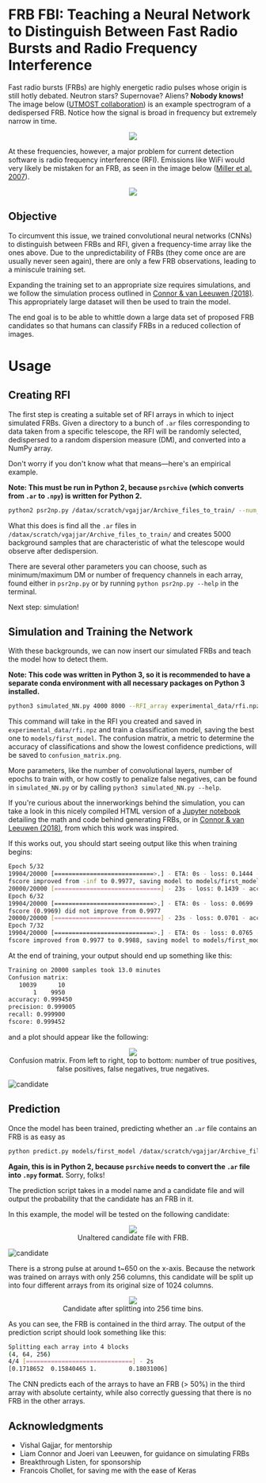 # FRB FBI: Teaching a Neural Network to Distinguish Between Fast Radio Bursts and Radio Frequency Interference

Fast radio bursts (FRBs) are highly energetic radio pulses whose origin is still hotly debated. Neutron stars? Supernovae? Aliens? **Nobody knows!** The image below ([UTMOST collaboration](https://astronomy.swin.edu.au/research/utmost/?p=1508)) is an example spectrogram of a dedispersed FRB. Notice how the signal is broad in frequency but extremely narrow in time.

<p align="center">
  <img src=http://astronomy.swin.edu.au/research/utmost/wp-content/uploads/2018/10/frb181017.png>
</p>

At these frequencies, however, a major problem for current detection software is radio frequency interference (RFI). Emissions like WiFi would very likely be mistaken for an FRB, as seen in the image below ([Miller et al. 2007](https://www.researchgate.net/publication/4281289_Service_Discovery_and_Device_Identification_in_Cognitive_Radio_Networks)).


<p align="center">
    <img src=https://www.researchgate.net/profile/Wenyuan_Xu/publication/4281289/figure/fig3/AS:671515225911303@1537113114264/Spectrogram-of-the-ISM-band-centered-at-2467-MHz-and-spanning-4-MHz.png caption='fish'>
</p>


## Objective
To circumvent this issue, we trained convolutional neural networks (CNNs) to distinguish between FRBs and RFI, given a frequency-time array like the ones above. Due to the unpredictability of FRBs (they come once are are usually never seen again), there are only a few FRB observations, leading to a miniscule training set.

Expanding the training set to an appropriate size requires simulations, and we follow the simulation process outlined in [Connor & van Leeuwen (2018)](https://arxiv.org/pdf/1803.03084.pdf). This appropriately large dataset will then be used to train the model.

The end goal is to be able to whittle down a large data set of proposed FRB candidates so that humans can classify FRBs in a reduced collection of images.

# Usage

## Creating RFI
The first step is creating a suitable set of RFI arrays in which to inject simulated FRBs. Given a directory to a bunch of `.ar` files corresponding to data taken from a specific telescope, the RFI will be randomly selected, dedispersed to a random dispersion measure (DM), and converted into a NumPy array.

Don't worry if you don't know what that means—here's an empirical example.

**Note: This must be run in Python 2, because `psrchive` (which converts from `.ar` to `.npy`) is written for Python 2.**

```bash 
python2 psr2np.py /datax/scratch/vgajjar/Archive_files_to_train/ --num_samples 5000 --save_name rfi.npz
```
What this does is find all the `.ar` files in `/datax/scratch/vgajjar/Archive_files_to_train/` and creates 5000 background samples that are characteristic of what the telescope would observe after dedispersion.

There are several other parameters you can choose, such as minimum/maximum DM or number of frequency channels in each array, found either in `psr2np.py` or by running `python psr2np.py --help` in the terminal.

Next step: simulation!

## Simulation and Training the Network
With these backgrounds, we can now insert our simulated FRBs and teach the model how to detect them.

**Note: This code was written in Python 3, so it is recommended to have a separate conda environment with all necessary packages on Python 3 installed.**
```bash
python3 simulated_NN.py 4000 8000 --RFI_array experimental_data/rfi.npz --save_model models/first_model --save_confusion_matrix confusion_matrix.png
```
This command will take in the RFI you created and saved in `experimental_data/rfi.npz` and train a classification model, saving the best one to `models/first_model`. The confusion matrix, a metric to determine the accuracy of classifications and show the lowest confidence predictions, will be saved to `confusion_matrix.png`.

More parameters, like the number of convolutional layers, number of epochs to train with, or how costly to penalize false negatives, can be found in `simulated_NN.py` or by calling `python3 simulated_NN.py --help`.

If you're curious about the innerworkings behind the simulation, you can take a look in this nicely compiled HTML version of a [Jupyter notebook](simulateFRBclassification/FRBclassifier_notebook.html) detailing the math and code behind generating FRBs, or in [Connor & van Leeuwen (2018)](https://arxiv.org/pdf/1803.03084.pdf), from which this work was inspired.

If this works out, you should start seeing output like this when training begins:
```bash
Epoch 5/32
19904/20000 [============================>.] - ETA: 0s - loss: 0.1444 - acc: 0.9861 — val_recall: 0.9977091633466135 — val_precision: 0.997014034040012 - val_fscore: 0.9976824096810154
fscore improved from -inf to 0.9977, saving model to models/first_model
20000/20000 [==============================] - 23s - loss: 0.1439 - acc: 0.9861 - val_loss: 0.0199 - val_acc: 0.9973
Epoch 6/32
19904/20000 [============================>.] - ETA: 0s - loss: 0.0699 - acc: 0.9916 — val_recall: 0.9968127490039841 — val_precision: 0.9989020860365306 - val_fscore: 0.9968929464904854
fscore (0.9969) did not improve from 0.9977
20000/20000 [==============================] - 23s - loss: 0.0701 - acc: 0.9915 - val_loss: 0.0180 - val_acc: 0.9979
Epoch 7/32
19904/20000 [============================>.] - ETA: 0s - loss: 0.0765 - acc: 0.9903 — val_recall: 0.999402390438247 — val_precision: 0.9839184153755638 - val_fscore: 0.9987978468441566
fscore improved from 0.9977 to 0.9988, saving model to models/first_model
```

At the end of training, your output should end up something like this:
```bash
Training on 20000 samples took 13.0 minutes
Confusion matrix:
   10039      10
       1    9950
accuracy: 0.999450
precision: 0.999005
recall: 0.999900
fscore: 0.999452
```
and a plot should appear like the following:

<center>
<img src="simulateFRBclassification/presentation_plots/readme_confmat.png">
<figcaption> Confusion matrix. From left to right, top to bottom: number of true positives, false positives, false negatives, true negatives. </figcaption>
</center>

![candidate](simulateFRBclassification/presentation_plots/readme_confmat.png)

## Prediction
Once the model has been trained, predicting whether an `.ar` file contains an FRB is as easy as

```bash
python predict.py models/first_model /datax/scratch/vgajjar/Archive_files_to_test/real_frb.ar
```
**Again, this is in Python 2, because `psrchive` needs to convert the `.ar` file into `.npy` format.** Sorry, folks!

The prediction script takes in a model name and a candidate file and will output the probability that the candidate has an FRB in it.

In this example, the model will be tested on the following candidate:

<center>
<img src="simulateFRBclassification/presentation_plots/frb.png">
<figcaption> Unaltered candidate file with FRB.
</center>

![candidate](simulateFRBclassification/presentation_plots/frb.png)

There is a strong pulse at around t~650 on the x-axis. Because the network was trained on arrays with only 256 columns, this candidate will be split up into four different arrays from its original size of 1024 columns.

<center>
<img src="simulateFRBclassification/presentation_plots/split_frb.png">
<figcaption> Candidate after splitting into 256 time bins.
</center>

As you can see, the FRB is contained in the third array. The output of the prediction script should look something like this:

```bash
Splitting each array into 4 blocks
(4, 64, 256)
4/4 [==============================] - 2s
[0.1718652  0.15840465 1.         0.18031006]
```

The CNN predicts each of the arrays to have an FRB (> 50%) in the third array with absolute certainty, while also correctly guessing that there is no FRB in the other arrays.

## Acknowledgments
* Vishal Gajjar, for mentorship
* Liam Connor and Joeri van Leeuwen, for guidance on simulating FRBs
* Breakthrough Listen, for sponsorship
* Francois Chollet, for saving me with the ease of Keras